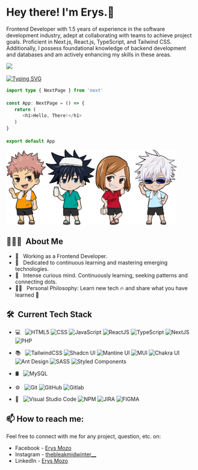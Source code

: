 <h1> Hey there! I'm Erys.👋</h1>
<p>Frontend Developer with 1.5 years of experience in the software development industry, adept at collaborating with teams to achieve project goals. Proficient in Next.js, React.js, TypeScript, and Tailwind CSS. Additionally, I possess foundational knowledge of backend development and databases and am actively enhancing my skills in these areas.</p>

![](https://komarev.com/ghpvc/?username=eryscode7)

[![Typing SVG](https://readme-typing-svg.demolab.com?font=Fira+Code&weight=600&duration=2000&pause=2000&color=42F7DD&vCenter=true&width=435&lines=Front+End+Engineer;Front+End+Developer;JavaScript+Developer)](https://git.io/typing-svg)

```typescript
import type { NextPage } from 'next'

const App: NextPage = () => {
   return (
      <h1>Hello, There!</h1>
   )
}

export default App
```

<p>
   <img height="200" src="https://github.com/ErysCode7/ErysCode7/blob/master/jujutsu_homies.png"/>
</p>



<h2> 👨🏻‍💻 &nbsp;About Me </h2>

- 💼 &nbsp; Working as a Frontend Developer.
- 🌱 &nbsp; Dedicated to continuous learning and mastering emerging technologies.
- 🧠 &nbsp; Intense curious mind. Continuously learning, seeking patterns and connecting dots.
- 👨‍💻 &nbsp; Personal Philosophy: Learn new tech 🔥 and share what you have learned 🎉

<h2> 🛠 &nbsp;Current Tech Stack</h2>

- 💻 &nbsp;
  ![HTML5](https://img.shields.io/badge/-HTML5-333333?style=flat&logo=HTML5)
  ![CSS](https://img.shields.io/badge/-CSS-333333?style=flat&logo=CSS3&logoColor=1572B6)
  ![JavaScript](https://img.shields.io/badge/-JavaScript-333333?style=flat&logo=javascript)
  ![ReactJS](https://img.shields.io/badge/-ReactJS-333333?style=flat&logo=react)
  ![TypeScript](https://img.shields.io/badge/-TypeScript-333333?style=flat&logo=typescript)
  ![NextJS](https://img.shields.io/badge/-NextJS-333333?style=flat&logo=next.js)
  ![PHP](https://img.shields.io/badge/-PHP-333333?style=flat&logo=php)
  
- 📚 &nbsp;
  ![TailwindCSS](https://img.shields.io/badge/-Tailwind%20CSS-333333?style=flat&logo=tailwind-css)
  ![Shadcn UI](https://img.shields.io/badge/-Shadcn%20UI-333333?style=flat&logo=shadcn/ui)
  ![Mantine UI](https://img.shields.io/badge/-Mantine%20UI-333333?style=flat&logo=mantine)
  ![MUI](https://img.shields.io/badge/-Material%20UI-333333?style=flat&logo=mui)
  ![Chakra UI](https://img.shields.io/badge/-Chakra%20UI-333333?style=flat&logo=chakra-ui)
  ![Ant Design](https://img.shields.io/badge/-Ant%20Design-333333?style=flat&logo=ant-design)
  ![SASS](https://img.shields.io/badge/-SASS-333333?style=flat&logo=sass)
  ![Styled Components](https://img.shields.io/badge/-Styled%20Components-333333?style=flat&logo=styled-components)
  
  
- 🛢 &nbsp;
  ![MySQL](https://img.shields.io/badge/-MySQL-333333?style=flat&logo=mysql)

- ⚙️ &nbsp;
  ![Git](https://img.shields.io/badge/-Git-333333?style=flat&logo=git)
  ![GitHub](https://img.shields.io/badge/-GitHub-333333?style=flat&logo=github)
  ![Gitlab](https://img.shields.io/badge/-Gitlab-333333?style=flat&logo=gitlab)

- 🔧 &nbsp;
  ![Visual Studio Code](https://img.shields.io/badge/-Visual%20Studio%20Code-333333?style=flat&logo=visual-studio-code&logoColor=007ACC)
  ![NPM](https://img.shields.io/badge/-NPM-333333?style=flat&logo=npm)
  ![JIRA](https://img.shields.io/badge/-Jira-333333?style=flat&logo=jira)
  ![FIGMA](https://img.shields.io/badge/-Figma-333?style=flat&logo=figma)
  
## 📫 How to reach me:

Feel free to connect with me for any project, question, etc. on:
- Facebook - [Erys Mozo](https://web.facebook.com/erys.mozo/)
- Instagram - [thebleakmidwinter__](https://www.instagram.com/thebleakmidwinter__/)
- LinkedIn - [Erys Mozo](https://www.linkedin.com/in/erys-mozo-280190230/)

 
